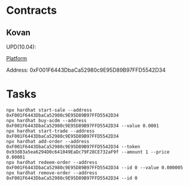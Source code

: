 # Contracts
## Kovan
UPD(10.04): 

[Platform](https://kovan.etherscan.io/address/0xF001F6443DbaCa52980c9E95D89B97FFD5542D34)

Address: 0xF001F6443DbaCa52980c9E95D89B97FFD5542D34

# Tasks
```shell
npx hardhat start-sale --address 0xF001F6443DbaCa52980c9E95D89B97FFD5542D34
npx hardhat buy-acdm --address 0xF001F6443DbaCa52980c9E95D89B97FFD5542D34 --value 0.0001
npx hardhat start-trade --address 0xF001F6443DbaCa52980c9E95D89B97FFD5542D34
npx hardhat add-order --address 0xF001F6443DbaCa52980c9E95D89B97FFD5542D34 --token 0x93d83a5ea6294D0c641049EaDc79F28CE732aF9f --amount 1 --price 
0.00001
npx hardhat redeem-order --address 0xF001F6443DbaCa52980c9E95D89B97FFD5542D34 --id 0 --value 0.000005
npx hardhat remove-order --address 0xF001F6443DbaCa52980c9E95D89B97FFD5542D34 --id 0
```

